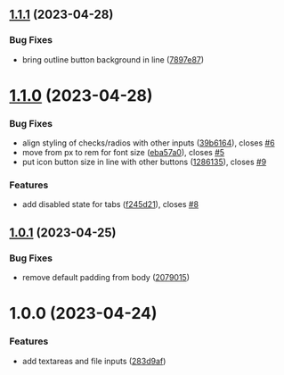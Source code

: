 ## [1.1.1](https://github.com/RiskChallenger/open-components/compare/v1.1.0...v1.1.1) (2023-04-28)

### Bug Fixes

- bring outline button background in line ([7897e87](https://github.com/RiskChallenger/open-components/commit/7897e8701da9d7e9ba6433ac9d20ae2a22ce17fb))

# [1.1.0](https://github.com/RiskChallenger/open-components/compare/v1.0.1...v1.1.0) (2023-04-28)

### Bug Fixes

- align styling of checks/radios with other inputs ([39b6164](https://github.com/RiskChallenger/open-components/commit/39b6164b05602637dee133da0e71382c15e3df0b)), closes [#6](https://github.com/RiskChallenger/open-components/issues/6)
- move from px to rem for font size ([eba57a0](https://github.com/RiskChallenger/open-components/commit/eba57a02231f77e497c31fd9ee922b9c93be1dc1)), closes [#5](https://github.com/RiskChallenger/open-components/issues/5)
- put icon button size in line with other buttons ([1286135](https://github.com/RiskChallenger/open-components/commit/128613540f70f5bad7a83c615031f124e382ef64)), closes [#9](https://github.com/RiskChallenger/open-components/issues/9)

### Features

- add disabled state for tabs ([f245d21](https://github.com/RiskChallenger/open-components/commit/f245d213b04eea66a4ed0448803c3ef4de62caae)), closes [#8](https://github.com/RiskChallenger/open-components/issues/8)

## [1.0.1](https://github.com/RiskChallenger/open-components/compare/v1.0.0...v1.0.1) (2023-04-25)

### Bug Fixes

- remove default padding from body ([2079015](https://github.com/RiskChallenger/open-components/commit/207901590a18d67aa156cb13b69a513591076389))

# 1.0.0 (2023-04-24)

### Features

- add textareas and file inputs ([283d9af](https://github.com/RiskChallenger/open-components/commit/283d9af0dd82839538f3326341e53e2260b99029))
